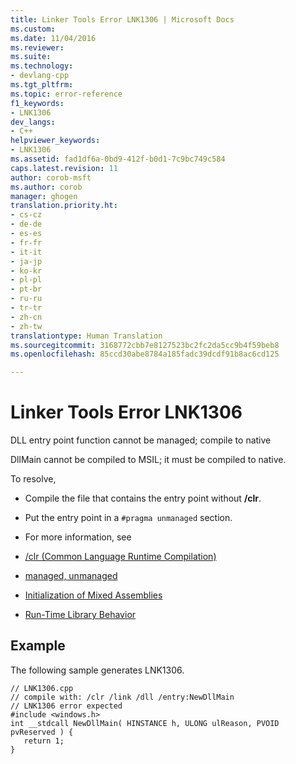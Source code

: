 ```yaml
---
title: Linker Tools Error LNK1306 | Microsoft Docs
ms.custom: 
ms.date: 11/04/2016
ms.reviewer: 
ms.suite: 
ms.technology:
- devlang-cpp
ms.tgt_pltfrm: 
ms.topic: error-reference
f1_keywords:
- LNK1306
dev_langs:
- C++
helpviewer_keywords:
- LNK1306
ms.assetid: fad1df6a-0bd9-412f-b0d1-7c9bc749c584
caps.latest.revision: 11
author: corob-msft
ms.author: corob
manager: ghogen
translation.priority.ht:
- cs-cz
- de-de
- es-es
- fr-fr
- it-it
- ja-jp
- ko-kr
- pl-pl
- pt-br
- ru-ru
- tr-tr
- zh-cn
- zh-tw
translationtype: Human Translation
ms.sourcegitcommit: 3168772cbb7e8127523bc2fc2da5cc9b4f59beb8
ms.openlocfilehash: 85ccd30abe8784a185fadc39dcdf91b8ac6cd125

---
```

# Linker Tools Error LNK1306
DLL entry point function cannot be managed; compile to native  
  
 DllMain cannot be compiled to MSIL; it must be compiled to native.  
  
 To resolve,  
  
-   Compile the file that contains the entry point without **/clr**.  
  
-   Put the entry point in a `#pragma unmanaged` section.  
  
-   For more information, see  
  
-   [/clr (Common Language Runtime Compilation)](../../build/reference/clr-common-language-runtime-compilation.md)  
  
-   [managed, unmanaged](../../preprocessor/managed-unmanaged.md)  
  
-   [Initialization of Mixed Assemblies](../../dotnet/initialization-of-mixed-assemblies.md)  
  
-   [Run-Time Library Behavior](../../build/run-time-library-behavior.md)  
  
## Example  
 The following sample generates LNK1306.  
  
```  
// LNK1306.cpp  
// compile with: /clr /link /dll /entry:NewDllMain  
// LNK1306 error expected  
#include <windows.h>  
int __stdcall NewDllMain( HINSTANCE h, ULONG ulReason, PVOID pvReserved ) {  
   return 1;  
}  
```


<!--HONumber=Jan17_HO2-->


